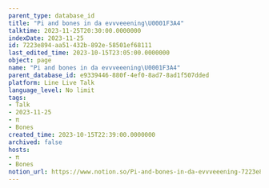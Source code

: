```yaml
---
parent_type: database_id
title: "Pi and bones in da evvveeening\U0001F3A4"
talktime: 2023-11-25T20:30:00.0000000
indexDate: 2023-11-25
id: 7223e894-aa51-432b-892e-58501ef68111
last_edited_time: 2023-10-15T23:05:00.0000000
object: page
name: "Pi and bones in da evvveeening\U0001F3A4"
parent_database_id: e9339446-880f-4ef0-8ad7-8ad1f507dded
platform: Line Live Talk
language_level: No limit
tags:
- Talk
- 2023-11-25
- π
- Bones
created_time: 2023-10-15T22:39:00.0000000
archived: false
hosts:
- π
- Bones
notion_url: https://www.notion.so/Pi-and-bones-in-da-evvveeening-7223e894aa51432b892e58501ef68111
---
```



   
   
   
   

   
























